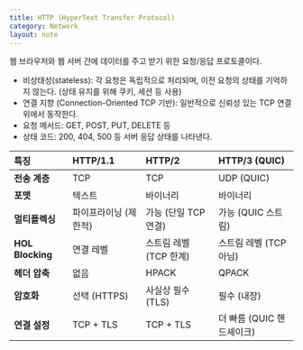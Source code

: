 ```yaml
---
title: HTTP (HyperText Transfer Protocol)
category: Network
layout: note
---
```

웹 브라우저와 웹 서버 간에 데이터를 주고 받기 위한 요청/응답 프로토콜이다. 
- 비상태성(stateless): 각 요청은 독립적으로 처리되며, 이전 요청의 상태를 기억하지 않는다. (상태 유지를 위해 쿠키, 세션 등 사용)
- 연결 지향 (Connection-Oriented  TCP 기반): 일반적으로 신뢰성 있는 TCP 연결 위에서 동작한다. 
- 요청 메서드: GET, POST, PUT, DELETE 등
- 상태 코드: 200, 404, 500 등 서버 응답 상태를 나타낸다. 

| 특징               | HTTP/1.1     | HTTP/2          | HTTP/3 (QUIC)     |
| :--------------- | :----------- | :-------------- | :---------------- |
| **전송 계층**        | TCP          | TCP             | UDP (QUIC)        |
| **포맷**           | 텍스트          | 바이너리            | 바이너리              |
| **멀티플렉싱**        | 파이프라이닝 (제한적) | 가능 (단일 TCP 연결)  | 가능 (QUIC 스트림)     |
| **HOL Blocking** | 연결 레벨        | 스트림 레벨 (TCP 한계) | 스트림 레벨 (TCP 아님)   |
| **헤더 압축**        | 없음           | HPACK           | QPACK             |
| **암호화**          | 선택 (HTTPS)   | 사실상 필수 (TLS)    | 필수 (내장)           |
| **연결 설정**        | TCP + TLS    | TCP + TLS       | 더 빠름 (QUIC 핸드셰이크) |